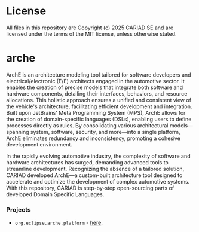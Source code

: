# License
All files in this repository are Copyright (c) 2025 CARIAD SE and are licensed under the terms of the MIT license, unless otherwise stated.

# arche
ArchE is an architecture modeling tool tailored for software developers and electrical/electronic (E/E) architects engaged in the automotive sector. It enables the creation of precise models that integrate both software and hardware components, detailing their interfaces, behaviors, and resource allocations. This holistic approach ensures a unified and consistent view of the vehicle's architecture, facilitating efficient development and integration. Built upon JetBrains' Meta Programming System (MPS), ArchE allows for the creation of domain-specific languages (DSLs), enabling users to define processes directly as rules. By consolidating various architectural models—spanning system, software, security, and more—into a single platform, ArchE eliminates redundancy and inconsistency, promoting a cohesive development environment.

In the rapidly evolving automotive industry, the complexity of software and hardware architectures has surged, demanding advanced tools to streamline development. Recognizing the absence of a tailored solution, CARIAD developed ArchE—a custom-built architecture tool designed to accelerate and optimize the development of complex automotive systems. With this repository, CARIAD is step-by-step open-sourcing parts of developed Domain Specific Languages.

### Projects
- `org.eclipse.arche.platform` - [here](code/languages/org.eclipse.arche.platform/README.md).
